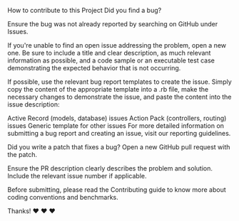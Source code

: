 How to contribute to this Project
Did you find a bug?


Ensure the bug was not already reported by searching on GitHub under Issues.

If you're unable to find an open issue addressing the problem, open a new one. Be sure to include a title and clear description, as much relevant information as possible, and a code sample or an executable test case demonstrating the expected behavior that is not occurring.

If possible, use the relevant bug report templates to create the issue. Simply copy the content of the appropriate template into a .rb file, make the necessary changes to demonstrate the issue, and paste the content into the issue description:

Active Record (models, database) issues
Action Pack (controllers, routing) issues
Generic template for other issues
For more detailed information on submitting a bug report and creating an issue, visit our reporting guidelines.

Did you write a patch that fixes a bug?
Open a new GitHub pull request with the patch.

Ensure the PR description clearly describes the problem and solution. Include the relevant issue number if applicable.

Before submitting, please read the Contributing guide to know more about coding conventions and benchmarks.


Thanks! ❤️ ❤️ ❤️
